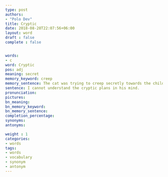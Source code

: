 ```yaml
---
type: post
authors:
- "Polo Dev"
title: Cryptic
date: 2018-08-28T22:07:56+06:00
layout: word
draft : false
complete : false


words:
- c
word: Cryptic
pos: adj
meaning: secret
memory_keyword: creep
memory_sentence: The cat was trying to creep secretly towards the child.
sentence: I cannot understand the cryptic plans in his mind.
pronunciation:
pictures:
bn_meaning:
bn_memory_keyword:
bn_memory_sentence:
completion_percentage:
synonyms:
antonyms:

weight : 1
categories:
- words
tags:
- words
- vocabulary
- synonym
- antonym
---
```

